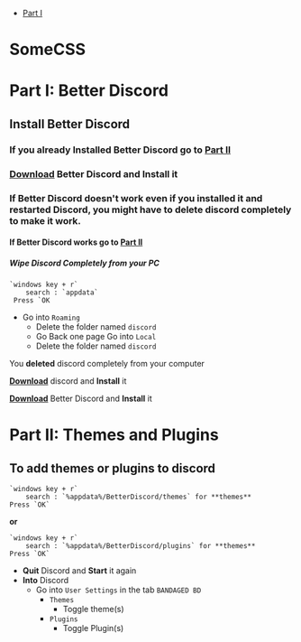 - [Part I](#Part-I:-Better-Discord)

# SomeCSS
# Part I: Better Discord
## Install Better Discord
### If you already Installed Better Discord go to [Part II](#-Part-II:-Themes-and-Plugins)
### [Download](<https://github.com/rauenzi/BetterDiscordApp/releases/tag/0.3.0i>) Better Discord and Install it

### If Better Discord  doesn't work even if you installed it and restarted Discord, you might have to delete discord completely to make it work. 
#### If Better Discord works go to [Part II](#-Part-II:-Themes-and-Plugins)
##### Wipe Discord Completely from your PC
    `windows key + r`
        search : `appdata`
     Press `OK

- Go into `Roaming`
     - Delete the folder named `discord`
     - Go Back one page Go into `Local`
     - Delete the folder named `discord`

You **deleted** discord completely from your computer

**[Download](<https://discordapp.com/api/download?platform=win>)** discord and **Install** it

**[Download](https://github.com/rauenzi/BetterDiscordApp/releases/tag/0.3.0i)** Better Discord and **Install** it

# Part II: Themes and Plugins
## To add themes or plugins to discord

    `windows key + r`
        search : `%appdata%/BetterDiscord/themes` for **themes**
    Press `OK`

**or**

	`windows key + r`
		search : `%appdata%/BetterDiscord/plugins` for **themes**
	Press `OK`

- **Quit** Discord and **Start** it again
- **Into** Discord
    - Go into `User Settings` in the tab `BANDAGED BD`
        - `Themes`
            - Toggle theme(s)
        - `Plugins`
            - Toggle Plugin(s)